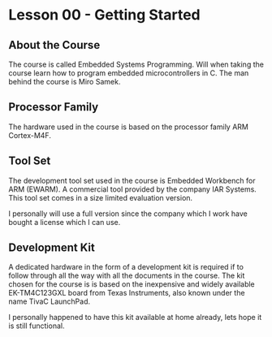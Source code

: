 # Lesson 00 - Getting Started

## About the Course

The course is called Embedded Systems Programming. Will when taking the course learn how to program embedded microcontrollers in C. The man behind the course is Miro Samek.

## Processor Family

The hardware used in the course is based on the processor family ARM Cortex-M4F.

## Tool Set

The development tool set used in the course is Embedded Workbench for ARM (EWARM). A commercial tool provided by the company IAR Systems. This tool set comes in a size limited evaluation version.

I personally will use a full version since the company which I work have bought a license which I can use.

## Development Kit

A dedicated hardware in the form of a development kit is required if to follow through all the way with all the documents in the course. The kit chosen for the course is is based on the inexpensive and widely available EK-TM4C123GXL board from Texas Instruments, also known under the name TivaC LaunchPad.

I personally happened to have this kit available at home already, lets hope it is still functional.
